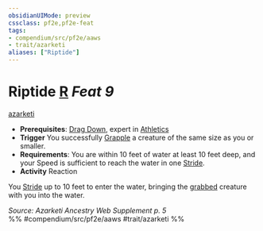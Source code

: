 ```yaml
---
obsidianUIMode: preview
cssclass: pf2e,pf2e-feat
tags:
- compendium/src/pf2e/aaws
- trait/azarketi
aliases: ["Riptide"]
---
```

# Riptide  [R](rules/core-rulebook/chapter-9-playing-the-game.md#Actions "Reaction") *Feat 9*  
[azarketi](rules/traits/azarketi-loag.md "Azarketi Ancestry & Heritage Trait")  

- **Prerequisites**: [Drag Down](compendium/feats/drag-down-aaws.md), expert in [Athletics](compendium/skills.md#Athletics)
- **Trigger** You successfully [Grapple](rules/actions/grapple.md) a creature of the same size as you or smaller.
- **Requirements**: You are within 10 feet of water at least 10 feet deep, and your Speed is sufficient to reach the water in one [Stride](rules/actions/stride.md).
- **Activity** Reaction

You [Stride](rules/actions/stride.md) up to 10 feet to enter the water, bringing the [grabbed](rules/conditions.md#Grabbed) creature with you into the water.

*Source: Azarketi Ancestry Web Supplement p. 5*  
%% #compendium/src/pf2e/aaws #trait/azarketi %%